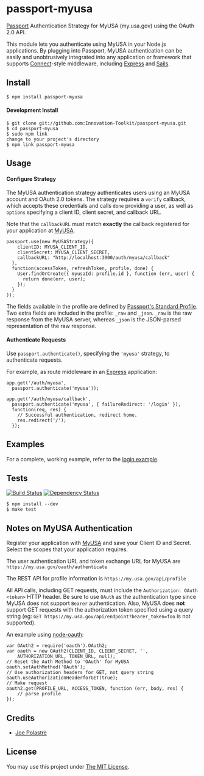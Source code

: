 passport-myusa
==============

[Passport](https://github.com/jaredhanson/passport) Authentication Strategy for 
MyUSA (my.usa.gov) using the OAuth 2.0 API.

This module lets you authenticate using MyUSA in your Node.js applications.
By plugging into Passport, MyUSA authentication can be easily and
unobtrusively integrated into any application or framework that supports
[Connect](http://www.senchalabs.org/connect/)-style middleware, including
[Express](http://expressjs.com/) and [Sails](http://www.sailsjs.org).

## Install

    $ npm install passport-myusa

#### Development Install

    $ git clone git://github.com:Innovation-Toolkit/passport-myusa.git
    $ cd passport-myusa
    $ sudo npm link
    change to your project's directory
    $ npm link passport-myusa

## Usage

#### Configure Strategy

The MyUSA authentication strategy authenticates users using an MyUSA
account and OAuth 2.0 tokens.  The strategy requires a `verify` callback, which
accepts these credentials and calls `done` providing a user, as well as
`options` specifying a client ID, client secret, and callback URL.

Note that the `callbackURL` must match **exactly** the callback registered
for your application at [MyUSA](https://my.usa.gov/apps).

    passport.use(new MyUSAStrategy({
        clientID: MYUSA_CLIENT_ID,
        clientSecret: MYUSA_CLIENT_SECRET,
        callbackURL: "http://localhost:3000/auth/myusa/callback"
      },
      function(accessToken, refreshToken, profile, done) {
        User.findOrCreate({ myusaId: profile.id }, function (err, user) {
          return done(err, user);
        });
      }
    ));

The fields available in the profile are defined by [Passport's Standard Profile](http://passportjs.org/guide/profile/).  Two extra fields are included in the profile: `_raw` and `_json`.  `_raw` is the raw response from the MyUSA server, whereas `_json` is the JSON-parsed representation of the raw response.

#### Authenticate Requests

Use `passport.authenticate()`, specifying the `'myusa'` strategy, to
authenticate requests.

For example, as route middleware in an [Express](http://expressjs.com/)
application:

    app.get('/auth/myusa',
      passport.authenticate('myusa'));

    app.get('/auth/myusa/callback', 
      passport.authenticate('myusa', { failureRedirect: '/login' }),
      function(req, res) {
        // Successful authentication, redirect home.
        res.redirect('/');
      });

## Examples

For a complete, working example, refer to the [login example](https://github.com/Innovation-Toolkit/passport-myusa/tree/master/examples/login).

## Tests

[![Build Status](https://travis-ci.org/Innovation-Toolkit/passport-myusa.png?branch=master)](https://travis-ci.org/Innovation-Toolkit/passport-myusa) [![Dependency Status](https://gemnasium.com/Innovation-Toolkit/passport-myusa.png)](https://gemnasium.com/Innovation-Toolkit/passport-myusa)

    $ npm install --dev
    $ make test

## Notes on MyUSA Authentication

Register your application with [MyUSA](https://my.usa.gov/apps) and save your Client ID and Secret.  Select the scopes that your application requires.

The user authentication URL and token exchange URL for MyUSA are `https://my.usa.gov/oauth/authenticate`

The REST API for profile information is `https://my.usa.gov/api/profile`

All API calls, including GET requests, must include the `Authorization: OAuth <token>` HTTP header.  Be sure to use `OAuth` as the authentication type since MyUSA does not support `Bearer` authentication.  Also, MyUSA does **not** support GET requests with the authorization token specified using a query string (eg: `GET https://my.usa.gov/api/endpoint?bearer_token=foo` is not supported).

An example using [node-oauth](https://github.com/ciaranj/node-oauth):

    var OAuth2 = require('oauth').OAuth2;
    var oauth = new OAuth2(CLIENT_ID, CLIENT_SECRET, '',
        AUTHORIZATION_URL, TOKEN_URL, null);
    // Reset the Auth Method to 'OAuth' for MyUSA
    oauth.setAuthMethod('OAuth');
    // Use authorization headers for GET, not query string
    oauth.useAuthorizationHeaderforGET(true);
    // Make request
    oauth2.get(PROFILE_URL, ACCESS_TOKEN, function (err, body, res) {
        // parse profile
    });

## Credits

  - [Joe Polastre](http://github.com/polastre)

## License

You may use this project under [The MIT License](http://opensource.org/licenses/MIT).
